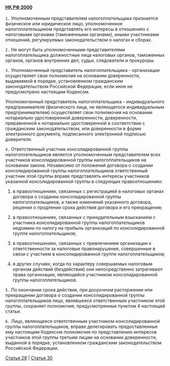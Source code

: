 #### [НК РФ 2000](https://lalawland.github.io/eurasia/russia/taxes)

`1.` Уполномоченным представителем налогоплательщика признается физическое или юридическое лицо, уполномоченное налогоплательщиком представлять его интересы в отношениях с налоговыми органами (таможенными органами), иными участниками отношений, регулируемых законодательством о налогах и сборах.

`2.` Не могут быть уполномоченными представителями налогоплательщика должностные лица налоговых органов, таможенных органов, органов внутренних дел, судьи, следователи и прокуроры.

`3.` Уполномоченный представитель налогоплательщика - организации осуществляет свои полномочия на основании доверенности, выдаваемой в порядке, установленном гражданским законодательством Российской Федерации, если иное не предусмотрено настоящим Кодексом.

Уполномоченный представитель налогоплательщика - индивидуального предпринимателя (физического лица, не являющегося индивидуальным предпринимателем) осуществляет свои полномочия на основании нотариально удостоверенной доверенности, доверенности, приравненной к нотариально удостоверенной в соответствии с гражданским законодательством, или доверенности в форме электронного документа, подписанного электронной подписью доверителя.

`4.` Ответственный участник консолидированной группы налогоплательщиков является уполномоченным представителем всех участников консолидированной группы налогоплательщиков на основании закона. Независимо от положений договора о создании консолидированной группы налогоплательщиков ответственный участник этой группы вправе представлять интересы участников указанной консолидированной группы в следующих правоотношениях:

1) в правоотношениях, связанных с регистрацией в налоговых органах договора о создании консолидированной группы налогоплательщиков, а также изменений указанного договора, решения о продлении срока действия договора и его прекращения;

2) в правоотношениях, связанных с принудительным взысканием с участника консолидированной группы налогоплательщиков недоимки по налогу на прибыль организаций по консолидированной группе налогоплательщиков;

3) в правоотношениях, связанных с привлечением организации к ответственности за налоговые правонарушения, совершенные в связи с участием в консолидированной группе налогоплательщиков;

4) в других случаях, когда по характеру совершаемых налоговым органом действий (бездействия) они непосредственно затрагивают права организации, являющейся участником консолидированной группы налогоплательщиков.

`5.` По окончании срока действия, при досрочном расторжении или прекращении договора о создании консолидированной группы налогоплательщиков лицо, являвшееся ответственным участником этой группы, сохраняет полномочия, предусмотренные пунктом 4 настоящей статьи.

`6.` Лицо, являющееся ответственным участником консолидированной группы налогоплательщиков, вправе делегировать предоставленные ему настоящим Кодексом полномочия по представлению интересов участников этой группы третьим лицам на основании доверенности, выданной в порядке, установленном гражданским законодательством Российской Федерации.

[Статья 28](https://lalawland.github.io/eurasia/russia/taxes/art28) | [Статья 30](https://lalawland.github.io/eurasia/russia/taxes/art30)
